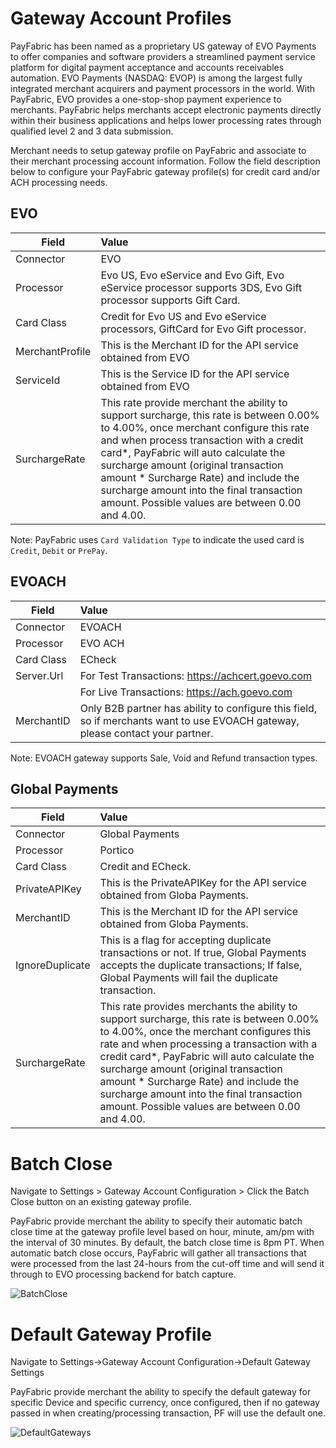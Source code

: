 # Gateway Account Profiles

PayFabric has been named as a proprietary US gateway of EVO Payments to offer companies and software providers a streamlined payment service platform for digital payment acceptance and accounts receivables automation. EVO Payments (NASDAQ: EVOP) is among the largest fully integrated merchant acquirers and payment processors in the world. With PayFabric, EVO provides a one-stop-shop payment experience to merchants. PayFabric helps merchants accept electronic payments directly within their business applications and helps lower processing rates through qualified level 2 and 3 data submission.

Merchant needs to setup gateway profile on PayFabric and associate to their merchant processing account information. Follow the field description below to configure your PayFabric gateway profile(s) for credit card and/or ACH processing needs. 

## EVO

| Field                | Value                   | 
| -------------------- |:---------------------------- | 
|Connector|EVO|
|Processor|Evo US, Evo eService and Evo Gift, Evo eService processor supports 3DS, Evo Gift processor supports Gift Card.  |
|Card Class|Credit for Evo US and Evo eService processors, GiftCard for Evo Gift processor.|
| MerchantProfile             | This is the Merchant ID for the API service obtained from EVO |
| ServiceId             | This is the Service ID for the API service obtained from EVO |
| SurchargeRate             | This rate provide merchant the ability to support surcharge, this rate is between 0.00% to 4.00%, once merchant configure this rate and when process transaction with a credit card*, PayFabric will auto calculate the surcharge amount (original transaction amount * Surcharge Rate) and include the surcharge amount into the final transaction amount. Possible values are between 0.00 and 4.00. |

Note: PayFabric uses `Card Validation Type` to indicate the used card is `Credit`, `Debit` or `PrePay`.

## EVOACH

| Field                | Value                   | 
| -------------------- |:---------------------------- | 
|Connector|EVOACH|
|Processor|EVO ACH|
|Card Class|ECheck|
| Server.Url           | For Test Transactions: https://achcert.goevo.com |
|| For Live Transactions: https://ach.goevo.com |
| MerchantID             |Only B2B partner has ability to configure this field, so if merchants want to use EVOACH gateway, please contact your partner.|

Note: EVOACH gateway supports Sale, Void and Refund transaction types.

## Global Payments
| Field                | Value                   | 
| -------------------- |:---------------------------- | 
|Connector|Global Payments|
|Processor|Portico  |
|Card Class|Credit and ECheck.|
| PrivateAPIKey             | This is the PrivateAPIKey for the API service obtained from Globa Payments. |
| MerchantID             | This is the Merchant ID for the API service obtained from Globa Payments. |
| IgnoreDuplicate             | This is a flag for accepting duplicate transactions or not. If true, Global Payments accepts the duplicate transactions; If false, Global Payments will fail the duplicate transaction. |
| SurchargeRate             | This rate provides merchants the ability to support surcharge, this rate is between 0.00% to 4.00%, once the merchant configures this rate and when processing a transaction with a credit card*, PayFabric will auto calculate the surcharge amount (original transaction amount * Surcharge Rate) and include the surcharge amount into the final transaction amount. Possible values are between 0.00 and 4.00. |

# Batch Close
Navigate to Settings > Gateway Account Configuration > Click the Batch Close button on an existing gateway profile.

PayFabric provide merchant the ability to specify their automatic batch close time at the gateway profile level based on hour, minute, am/pm with the interval of 30 minutes. By default, the batch close time is 8pm PT. When automatic batch close occurs, PayFabric will gather all transactions that were processed from the last 24-hours from the cut-off time and will send it through to EVO processing backend for batch capture. 

![BatchClose](https://raw.githubusercontent.com/PayFabric/Portal/master/PayFabric/Sections/Screenshots/BatchClose.png)

# Default Gateway Profile
Navigate to Settings->Gateway Account Configuration->Default Gateway Settings 

PayFabric provide merchant the ability to specify the default gateway for specific Device and specific currency, once configured, then if no gateway passed in when creating/processing transaction, PF will use the default one.

![DefaultGateways](https://github.com/PayFabric/Portal/blob/master/PayFabric/Sections/Screenshots/DefaultGateway.png)



